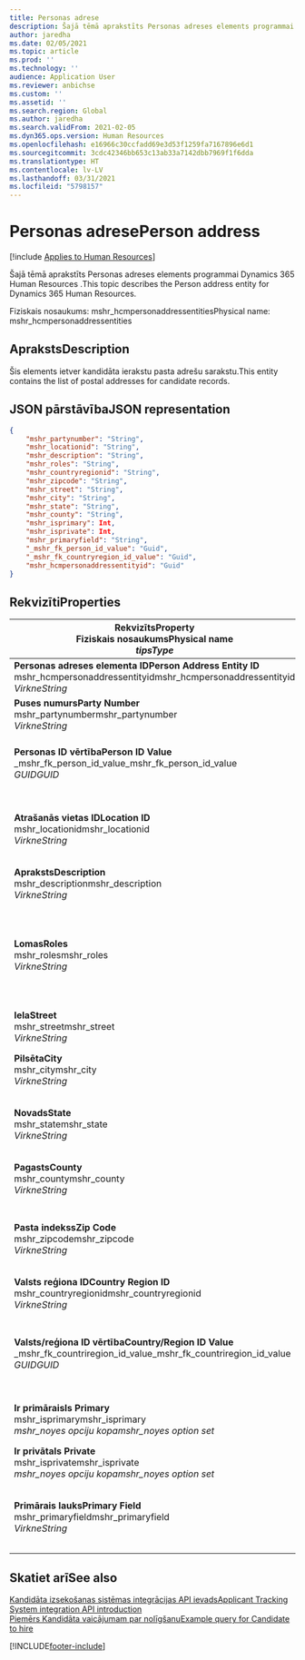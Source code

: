 ```yaml
---
title: Personas adrese
description: Šajā tēmā aprakstīts Personas adreses elements programmai Dynamics 365 Human Resources .
author: jaredha
ms.date: 02/05/2021
ms.topic: article
ms.prod: ''
ms.technology: ''
audience: Application User
ms.reviewer: anbichse
ms.custom: ''
ms.assetid: ''
ms.search.region: Global
ms.author: jaredha
ms.search.validFrom: 2021-02-05
ms.dyn365.ops.version: Human Resources
ms.openlocfilehash: e16966c30ccfadd69e3d53f1259fa7167896e6d1
ms.sourcegitcommit: 3cdc42346bb653c13ab33a7142dbb7969f1f6dda
ms.translationtype: HT
ms.contentlocale: lv-LV
ms.lasthandoff: 03/31/2021
ms.locfileid: "5798157"
---
```

# <a name="person-address"></a><span data-ttu-id="7babe-103">Personas adrese</span><span class="sxs-lookup"><span data-stu-id="7babe-103">Person address</span></span>

[!include [Applies to Human Resources](../includes/applies-to-hr.md)]

<span data-ttu-id="7babe-104">Šajā tēmā aprakstīts Personas adreses elements programmai Dynamics 365 Human Resources .</span><span class="sxs-lookup"><span data-stu-id="7babe-104">This topic describes the Person address entity for Dynamics 365 Human Resources.</span></span>

<span data-ttu-id="7babe-105">Fiziskais nosaukums: mshr_hcmpersonaddressentities</span><span class="sxs-lookup"><span data-stu-id="7babe-105">Physical name: mshr_hcmpersonaddressentities</span></span>

## <a name="description"></a><span data-ttu-id="7babe-106">Apraksts</span><span class="sxs-lookup"><span data-stu-id="7babe-106">Description</span></span>

<span data-ttu-id="7babe-107">Šis elements ietver kandidāta ierakstu pasta adrešu sarakstu.</span><span class="sxs-lookup"><span data-stu-id="7babe-107">This entity contains the list of postal addresses for candidate records.</span></span>

## <a name="json-representation"></a><span data-ttu-id="7babe-108">JSON pārstāvība</span><span class="sxs-lookup"><span data-stu-id="7babe-108">JSON representation</span></span>

```json
{
    "mshr_partynumber": "String",
    "mshr_locationid": "String",
    "mshr_description": "String",
    "mshr_roles": "String",
    "mshr_countryregionid": "String",
    "mshr_zipcode": "String",
    "mshr_street": "String",
    "mshr_city": "String",
    "mshr_state": "String",
    "mshr_county": "String",
    "mshr_isprimary": Int,
    "mshr_isprivate": Int,
    "mshr_primaryfield": "String",
    "_mshr_fk_person_id_value": "Guid",
    "_mshr_fk_countryregion_id_value": "Guid",
    "mshr_hcmpersonaddressentityid": "Guid"
}
```

## <a name="properties"></a><span data-ttu-id="7babe-109">Rekvizīti</span><span class="sxs-lookup"><span data-stu-id="7babe-109">Properties</span></span>

| <span data-ttu-id="7babe-110">Rekvizīts</span><span class="sxs-lookup"><span data-stu-id="7babe-110">Property</span></span><br><span data-ttu-id="7babe-111">**Fiziskais nosaukums**</span><span class="sxs-lookup"><span data-stu-id="7babe-111">**Physical name**</span></span><br><span data-ttu-id="7babe-112">**_tips_**</span><span class="sxs-lookup"><span data-stu-id="7babe-112">**_Type_**</span></span> | <span data-ttu-id="7babe-113">Izmantot</span><span class="sxs-lookup"><span data-stu-id="7babe-113">Use</span></span> | <span data-ttu-id="7babe-114">Apraksts</span><span class="sxs-lookup"><span data-stu-id="7babe-114">Description</span></span> |
| --- | --- | --- |
| <span data-ttu-id="7babe-115">**Personas adreses elementa ID**</span><span class="sxs-lookup"><span data-stu-id="7babe-115">**Person Address Entity ID**</span></span><br><span data-ttu-id="7babe-116">mshr_hcmpersonaddressentityid</span><span class="sxs-lookup"><span data-stu-id="7babe-116">mshr_hcmpersonaddressentityid</span></span><br><span data-ttu-id="7babe-117">*Virkne*</span><span class="sxs-lookup"><span data-stu-id="7babe-117">*String*</span></span> | <span data-ttu-id="7babe-118">Tikai lasāms</span><span class="sxs-lookup"><span data-stu-id="7babe-118">Read-only</span></span><br><span data-ttu-id="7babe-119">Obligāts</span><span class="sxs-lookup"><span data-stu-id="7babe-119">Required</span></span> | <span data-ttu-id="7babe-120">Sistēmas ģenerēts unikāls identifikators elementa ierakstam.</span><span class="sxs-lookup"><span data-stu-id="7babe-120">System-generated unique identifier for the entity record.</span></span> |
| <span data-ttu-id="7babe-121">**Puses numurs**</span><span class="sxs-lookup"><span data-stu-id="7babe-121">**Party Number**</span></span><br><span data-ttu-id="7babe-122">mshr_partynumber</span><span class="sxs-lookup"><span data-stu-id="7babe-122">mshr_partynumber</span></span><br><span data-ttu-id="7babe-123">*Virkne*</span><span class="sxs-lookup"><span data-stu-id="7babe-123">*String*</span></span> | <span data-ttu-id="7babe-124">Lasīt/rakstīt</span><span class="sxs-lookup"><span data-stu-id="7babe-124">Read/write</span></span><br><span data-ttu-id="7babe-125">Obligāts</span><span class="sxs-lookup"><span data-stu-id="7babe-125">Required</span></span> | <span data-ttu-id="7babe-126">Saistītās puses (personas) ieraksta ID.</span><span class="sxs-lookup"><span data-stu-id="7babe-126">The ID of the associated party (person) record.</span></span> |
| <span data-ttu-id="7babe-127">**Personas ID vērtība**</span><span class="sxs-lookup"><span data-stu-id="7babe-127">**Person ID Value**</span></span><br><span data-ttu-id="7babe-128">_mshr_fk_person_id_value</span><span class="sxs-lookup"><span data-stu-id="7babe-128">_mshr_fk_person_id_value</span></span><br><span data-ttu-id="7babe-129">*GUID*</span><span class="sxs-lookup"><span data-stu-id="7babe-129">*GUID*</span></span> | <span data-ttu-id="7babe-130">Tikai lasāms</span><span class="sxs-lookup"><span data-stu-id="7babe-130">Read-only</span></span><br><span data-ttu-id="7babe-131">Obligāts</span><span class="sxs-lookup"><span data-stu-id="7babe-131">Required</span></span><br><span data-ttu-id="7babe-132">Ārējā atslēga: mshr_dirpersonentity mshr_dirpersonentityid</span><span class="sxs-lookup"><span data-stu-id="7babe-132">Foreign key: mshr_dirpersonentityid of mshr_dirpersonentity</span></span> | <span data-ttu-id="7babe-133">Sistēmas ģenerēts puses (personas) elementa ieraksta identifikators.</span><span class="sxs-lookup"><span data-stu-id="7babe-133">The system-generated identifier of the party (person) entity record.</span></span> |
| <span data-ttu-id="7babe-134">**Atrašanās vietas ID**</span><span class="sxs-lookup"><span data-stu-id="7babe-134">**Location ID**</span></span><br><span data-ttu-id="7babe-135">mshr_locationid</span><span class="sxs-lookup"><span data-stu-id="7babe-135">mshr_locationid</span></span><br><span data-ttu-id="7babe-136">*Virkne*</span><span class="sxs-lookup"><span data-stu-id="7babe-136">*String*</span></span> | <span data-ttu-id="7babe-137">Lasīt/rakstīt</span><span class="sxs-lookup"><span data-stu-id="7babe-137">Read/write</span></span><br><span data-ttu-id="7babe-138">Obligāts</span><span class="sxs-lookup"><span data-stu-id="7babe-138">Required</span></span> | <span data-ttu-id="7babe-139">Adreses ieraksta atrašanās vietas ID.</span><span class="sxs-lookup"><span data-stu-id="7babe-139">The location ID of the address record.</span></span> <span data-ttu-id="7babe-140">Iestatīt mshr_logisticspostaladdresslocationcdsentity elementā.</span><span class="sxs-lookup"><span data-stu-id="7babe-140">Set up in mshr_logisticspostaladdresslocationcdsentity entity.</span></span> |
| <span data-ttu-id="7babe-141">**Apraksts**</span><span class="sxs-lookup"><span data-stu-id="7babe-141">**Description**</span></span><br><span data-ttu-id="7babe-142">mshr_description</span><span class="sxs-lookup"><span data-stu-id="7babe-142">mshr_description</span></span><br><span data-ttu-id="7babe-143">*Virkne*</span><span class="sxs-lookup"><span data-stu-id="7babe-143">*String*</span></span> | <span data-ttu-id="7babe-144">Lasīt/rakstīt</span><span class="sxs-lookup"><span data-stu-id="7babe-144">Read/write</span></span><br><span data-ttu-id="7babe-145">Obligāts</span><span class="sxs-lookup"><span data-stu-id="7babe-145">Required</span></span> | <span data-ttu-id="7babe-146">Kandidāta adreses apraksts.</span><span class="sxs-lookup"><span data-stu-id="7babe-146">A description of the candidate’s address.</span></span> |
| <span data-ttu-id="7babe-147">**Lomas**</span><span class="sxs-lookup"><span data-stu-id="7babe-147">**Roles**</span></span><br><span data-ttu-id="7babe-148">mshr_roles</span><span class="sxs-lookup"><span data-stu-id="7babe-148">mshr_roles</span></span><br><span data-ttu-id="7babe-149">*Virkne*</span><span class="sxs-lookup"><span data-stu-id="7babe-149">*String*</span></span> | <span data-ttu-id="7babe-150">Lasīt/rakstīt</span><span class="sxs-lookup"><span data-stu-id="7babe-150">Read/write</span></span><br><span data-ttu-id="7babe-151">Obligāts</span><span class="sxs-lookup"><span data-stu-id="7babe-151">Required</span></span> | <span data-ttu-id="7babe-152">Šai adresei piešķirtās lomas.</span><span class="sxs-lookup"><span data-stu-id="7babe-152">The roles assigned for this address.</span></span> <span data-ttu-id="7babe-153">Var piešķirt vairāk nekā vienu lomu.</span><span class="sxs-lookup"><span data-stu-id="7babe-153">More than one role can be assigned.</span></span> <span data-ttu-id="7babe-154">Katra loma ir jāatdala ar semikolu.</span><span class="sxs-lookup"><span data-stu-id="7babe-154">Each role should be separated by a semicolon.</span></span> <span data-ttu-id="7babe-155">Derīgas vērtības, kas mshr_logisticslocationroleentity elementā.</span><span class="sxs-lookup"><span data-stu-id="7babe-155">Valid values contained in the mshr_logisticslocationroleentity entity.</span></span> |
| <span data-ttu-id="7babe-156">**Iela**</span><span class="sxs-lookup"><span data-stu-id="7babe-156">**Street**</span></span><br><span data-ttu-id="7babe-157">mshr_street</span><span class="sxs-lookup"><span data-stu-id="7babe-157">mshr_street</span></span><br><span data-ttu-id="7babe-158">*Virkne*</span><span class="sxs-lookup"><span data-stu-id="7babe-158">*String*</span></span> | <span data-ttu-id="7babe-159">Lasīt/rakstīt</span><span class="sxs-lookup"><span data-stu-id="7babe-159">Read/write</span></span><br><span data-ttu-id="7babe-160">Neobligāti</span><span class="sxs-lookup"><span data-stu-id="7babe-160">Optional</span></span> | <span data-ttu-id="7babe-161">Ielas numurs.</span><span class="sxs-lookup"><span data-stu-id="7babe-161">The street number.</span></span> |
| <span data-ttu-id="7babe-162">**Pilsēta**</span><span class="sxs-lookup"><span data-stu-id="7babe-162">**City**</span></span><br><span data-ttu-id="7babe-163">mshr_city</span><span class="sxs-lookup"><span data-stu-id="7babe-163">mshr_city</span></span><br><span data-ttu-id="7babe-164">*Virkne*</span><span class="sxs-lookup"><span data-stu-id="7babe-164">*String*</span></span> | <span data-ttu-id="7babe-165">Lasīt/rakstīt</span><span class="sxs-lookup"><span data-stu-id="7babe-165">Read/write</span></span><br><span data-ttu-id="7babe-166">Neobligāti</span><span class="sxs-lookup"><span data-stu-id="7babe-166">Optional</span></span> | <span data-ttu-id="7babe-167">Adreses pilsēta.</span><span class="sxs-lookup"><span data-stu-id="7babe-167">The city of the address.</span></span> <span data-ttu-id="7babe-168">Iestatīt mshr_logisticsaddresscityentity elementā.</span><span class="sxs-lookup"><span data-stu-id="7babe-168">Set up in mshr_logisticsaddresscityentity entity.</span></span> |
| <span data-ttu-id="7babe-169">**Novads**</span><span class="sxs-lookup"><span data-stu-id="7babe-169">**State**</span></span><br><span data-ttu-id="7babe-170">mshr_state</span><span class="sxs-lookup"><span data-stu-id="7babe-170">mshr_state</span></span><br><span data-ttu-id="7babe-171">*Virkne*</span><span class="sxs-lookup"><span data-stu-id="7babe-171">*String*</span></span> | <span data-ttu-id="7babe-172">Lasīt/rakstīt</span><span class="sxs-lookup"><span data-stu-id="7babe-172">Read/write</span></span><br><span data-ttu-id="7babe-173">Neobligāti</span><span class="sxs-lookup"><span data-stu-id="7babe-173">Optional</span></span> | <span data-ttu-id="7babe-174">Administratīvais apgabals adresē.</span><span class="sxs-lookup"><span data-stu-id="7babe-174">The state of the address.</span></span> <span data-ttu-id="7babe-175">Iestatīt mshr_logisticsaddressstateentity elementā.</span><span class="sxs-lookup"><span data-stu-id="7babe-175">Set up in mshr_logisticsaddressstateentity entity.</span></span> |
| <span data-ttu-id="7babe-176">**Pagasts**</span><span class="sxs-lookup"><span data-stu-id="7babe-176">**County**</span></span><br><span data-ttu-id="7babe-177">mshr_county</span><span class="sxs-lookup"><span data-stu-id="7babe-177">mshr_county</span></span><br><span data-ttu-id="7babe-178">*Virkne*</span><span class="sxs-lookup"><span data-stu-id="7babe-178">*String*</span></span> | <span data-ttu-id="7babe-179">Lasīt/rakstīt</span><span class="sxs-lookup"><span data-stu-id="7babe-179">Read/write</span></span><br><span data-ttu-id="7babe-180">Neobligāti</span><span class="sxs-lookup"><span data-stu-id="7babe-180">Optional</span></span> | <span data-ttu-id="7babe-181">Adreses apgabals.</span><span class="sxs-lookup"><span data-stu-id="7babe-181">The county of the address.</span></span> <span data-ttu-id="7babe-182">Iestatīt mshr_logisticsaddresscountyentity elementā.</span><span class="sxs-lookup"><span data-stu-id="7babe-182">Set up in mshr_logisticsaddresscountyentity entity.</span></span> |
| <span data-ttu-id="7babe-183">**Pasta indekss**</span><span class="sxs-lookup"><span data-stu-id="7babe-183">**Zip Code**</span></span><br><span data-ttu-id="7babe-184">mshr_zipcode</span><span class="sxs-lookup"><span data-stu-id="7babe-184">mshr_zipcode</span></span><br><span data-ttu-id="7babe-185">*Virkne*</span><span class="sxs-lookup"><span data-stu-id="7babe-185">*String*</span></span> | <span data-ttu-id="7babe-186">Lasīt/rakstīt</span><span class="sxs-lookup"><span data-stu-id="7babe-186">Read/write</span></span><br><span data-ttu-id="7babe-187">Neobligāti</span><span class="sxs-lookup"><span data-stu-id="7babe-187">Optional</span></span> | <span data-ttu-id="7babe-188">Adreses ZIP/ pasta indekss.</span><span class="sxs-lookup"><span data-stu-id="7babe-188">The zip/postal code of the address.</span></span> <span data-ttu-id="7babe-189">Iestatīt mshr_logisticsaddresspostalcodeentity elementā.</span><span class="sxs-lookup"><span data-stu-id="7babe-189">Set up in mshr_logisticsaddresspostalcodeentity entity.</span></span> |
| <span data-ttu-id="7babe-190">**Valsts reģiona ID**</span><span class="sxs-lookup"><span data-stu-id="7babe-190">**Country Region ID**</span></span><br><span data-ttu-id="7babe-191">mshr_countryregionid</span><span class="sxs-lookup"><span data-stu-id="7babe-191">mshr_countryregionid</span></span><br><span data-ttu-id="7babe-192">*Virkne*</span><span class="sxs-lookup"><span data-stu-id="7babe-192">*String*</span></span> | <span data-ttu-id="7babe-193">Lasīt/rakstīt</span><span class="sxs-lookup"><span data-stu-id="7babe-193">Read/write</span></span><br><span data-ttu-id="7babe-194">Neobligāti</span><span class="sxs-lookup"><span data-stu-id="7babe-194">Optional</span></span> | <span data-ttu-id="7babe-195">Adreses valsts vai reģions.</span><span class="sxs-lookup"><span data-stu-id="7babe-195">The country or region of the address.</span></span> |
| <span data-ttu-id="7babe-196">**Valsts/reģiona ID vērtība**</span><span class="sxs-lookup"><span data-stu-id="7babe-196">**Country/Region ID Value**</span></span><br><span data-ttu-id="7babe-197">_mshr_fk_countriregion_id_value</span><span class="sxs-lookup"><span data-stu-id="7babe-197">_mshr_fk_countriregion_id_value</span></span><br><span data-ttu-id="7babe-198">*GUID*</span><span class="sxs-lookup"><span data-stu-id="7babe-198">*GUID*</span></span> | <span data-ttu-id="7babe-199">Tikai lasāms</span><span class="sxs-lookup"><span data-stu-id="7babe-199">Read-only</span></span><br><span data-ttu-id="7babe-200">Neobligāti</span><span class="sxs-lookup"><span data-stu-id="7babe-200">Optional</span></span><br><span data-ttu-id="7babe-201">Ārējā atslēga: mshr_logisticsaddresscountryregionentity mshr_logisticaddresscountryregionentityid</span><span class="sxs-lookup"><span data-stu-id="7babe-201">Foreign key: mshr_logisticaddresscountryregionentityid of mshr_logisticsaddresscountryregionentity</span></span> | <span data-ttu-id="7babe-202">Sistēmas ģenerēts unikālais adreses valsts/reģiona identifikators.</span><span class="sxs-lookup"><span data-stu-id="7babe-202">System-generated unique identifier of the country/region of the address.</span></span> |
| <span data-ttu-id="7babe-203">**Ir primārais**</span><span class="sxs-lookup"><span data-stu-id="7babe-203">**Is Primary**</span></span><br><span data-ttu-id="7babe-204">mshr_isprimary</span><span class="sxs-lookup"><span data-stu-id="7babe-204">mshr_isprimary</span></span><br><span data-ttu-id="7babe-205">*mshr_noyes opciju kopa*</span><span class="sxs-lookup"><span data-stu-id="7babe-205">*mshr_noyes option set*</span></span> | <span data-ttu-id="7babe-206">Lasīt/rakstīt</span><span class="sxs-lookup"><span data-stu-id="7babe-206">Read/write</span></span><br><span data-ttu-id="7babe-207">Obligāts</span><span class="sxs-lookup"><span data-stu-id="7babe-207">Required</span></span> | <span data-ttu-id="7babe-208">Nosaka, vai šī adrese ir definētās lomas personas primārā adrese.</span><span class="sxs-lookup"><span data-stu-id="7babe-208">Identifies whether this address is the primary address for the person of the defined role.</span></span> |
| <span data-ttu-id="7babe-209">**Ir privāta**</span><span class="sxs-lookup"><span data-stu-id="7babe-209">**Is Private**</span></span><br><span data-ttu-id="7babe-210">mshr_isprivate</span><span class="sxs-lookup"><span data-stu-id="7babe-210">mshr_isprivate</span></span><br><span data-ttu-id="7babe-211">*mshr_noyes opciju kopa*</span><span class="sxs-lookup"><span data-stu-id="7babe-211">*mshr_noyes option set*</span></span> | <span data-ttu-id="7babe-212">Lasīt/rakstīt</span><span class="sxs-lookup"><span data-stu-id="7babe-212">Read/write</span></span><br><span data-ttu-id="7babe-213">Obligāts</span><span class="sxs-lookup"><span data-stu-id="7babe-213">Required</span></span> | <span data-ttu-id="7babe-214">Norāda, vai šī adrese ir fiziskas personas adrese.</span><span class="sxs-lookup"><span data-stu-id="7babe-214">Identifies whether this address is a private address for the person.</span></span> |
| <span data-ttu-id="7babe-215">**Primārais lauks**</span><span class="sxs-lookup"><span data-stu-id="7babe-215">**Primary Field**</span></span><br><span data-ttu-id="7babe-216">mshr_primaryfield</span><span class="sxs-lookup"><span data-stu-id="7babe-216">mshr_primaryfield</span></span><br><span data-ttu-id="7babe-217">*Virkne*</span><span class="sxs-lookup"><span data-stu-id="7babe-217">*String*</span></span> | <span data-ttu-id="7babe-218">Tikai lasāms</span><span class="sxs-lookup"><span data-stu-id="7babe-218">Read-only</span></span><br><span data-ttu-id="7babe-219">Obligāts</span><span class="sxs-lookup"><span data-stu-id="7babe-219">Required</span></span> | <span data-ttu-id="7babe-220">Lauks, kas tiek izmantots kā elementa ieraksta primārais identifikators.</span><span class="sxs-lookup"><span data-stu-id="7babe-220">Field used as a primary identifier of the entity record.</span></span> <span data-ttu-id="7babe-221">Puses numura un atrašanās vietas ID kombinācija.</span><span class="sxs-lookup"><span data-stu-id="7babe-221">Combination of party number and location ID.</span></span> |

## <a name="see-also"></a><span data-ttu-id="7babe-222">Skatiet arī</span><span class="sxs-lookup"><span data-stu-id="7babe-222">See also</span></span>

[<span data-ttu-id="7babe-223">Kandidāta izsekošanas sistēmas integrācijas API ievads</span><span class="sxs-lookup"><span data-stu-id="7babe-223">Applicant Tracking System integration API introduction</span></span>](hr-admin-integration-ats-api-introduction.md)<br>
[<span data-ttu-id="7babe-224">Piemērs Kandidāta vaicājumam par nolīgšanu</span><span class="sxs-lookup"><span data-stu-id="7babe-224">Example query for Candidate to hire</span></span>](hr-admin-integration-ats-api-candidate-to-hire-example-query.md)



[!INCLUDE[footer-include](../includes/footer-banner.md)]
